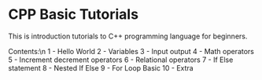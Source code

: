 # CPP Basic Tutorials

This is introduction tutorials to C++ programming language for beginners.

Contents:\n
1 - Hello World
2 - Variables
3 - Input output
4 - Math operators
5 - Increment decrement operators
6 - Relational operators
7 - If Else statement
8 - Nested If Else
9 - For Loop Basic
10 - Extra
